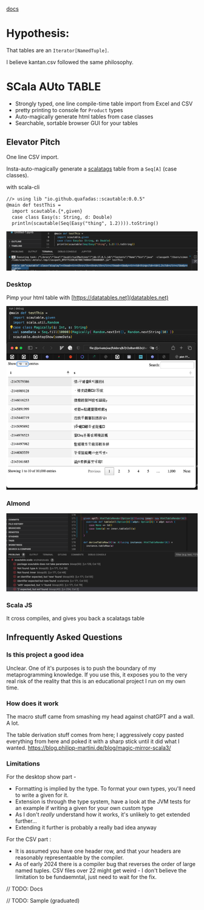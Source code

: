 [docs](https://quafadas.github.io/scautable/docs/index.html)

# Hypothesis: 

That tables are an `Iterator[NamedTuple]`.

I believe kantan.csv followed the same philosophy.

# SCala AUto TABLE

- Strongly typed, one line compile-time table import from Excel and CSV
- pretty printing to console for `Product` types
- Auto-magically generate html tables from case classes
- Searchable, sortable browser GUI for your tables

## Elevator Pitch
One line CSV import.

Insta-auto-magically generate a [scalatags](https://github.com/com-lihaoyi/scalatags) table from a `Seq[A]` (case classes).

with scala-cli
```
//> using lib "io.github.quafadas::scautable:0.0.5"
@main def testThis =
  import scautable.{*,given}
  case class Easy(s: String, d: Double)
  println(scautable(Seq(Easy("thing", 1.2)))).toString()
```

![tostring](toString.png)
### Desktop
Pimp your html table with [https://datatables.net](datatables.net)

![desktop](desktop.png)

### Almond
![almond](almond.png)

### Scala JS
It cross compiles, and gives you back a scalatags table

## Infrequently Asked Questions
### Is this project a good idea
Unclear. One of it's purposes is to push the boundary of my metaprogramming knowledge. If you use this, it exposes you to the very real risk of the reality that this is an educational project I run on my own time.

### How does it work

The macro stuff came from smashing my head against chatGPT and a wall. A lot.

The table derivation stuff comes from here;
I aggressively copy pasted everything from here and poked it with a sharp stick until it did what I wanted.
https://blog.philipp-martini.de/blog/magic-mirror-scala3/

### Limitations

For the desktop show part -
- Formatting is implied by the type. To format your own types, you'll need to write a given for it.
- Extension is through the type system, have a look at the JVM tests for an example if writing a given for your own custom type
- As I don't _really_ understand how it works, it's unlikely to get extended further...
- Extending it further is probably a really bad idea anyway

For the CSV part :
- It is assumed you have one header row, and that your headers are reasonably representaable by the compiler.
- As of early 2024 there is a compiler bug that reverses the order of large named tuples. CSV files over 22 might get weird - I don't believe the limitation to be fundaemntal, just need to wait for the fix.

// TODO: Docs

// TODO: Sample (graduated)